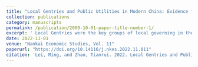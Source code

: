 ```yaml
---
title: "Local Gentries and Public Utilities in Modern China: Evidence from Shandong"
collection: publications
category: manuscripts
permalink: /publication/2009-10-01-paper-title-number-1/
excerpt: ' Local Gentries were the key groups of local governing in the imperial China，their contributions extended to the Republic period，after the abolishment of Civil Service Entrance Exam System(Keju). Using the unique data of Shandong province，we address that the gentries who had required the titles through Keju still had a positive effect on the publish goods providingin the Republic of China. Furthermore，the upper gentries’ influences were long-lasted compared to the lower gentries. Heterogeneous factors like clans’ support gave less incentives for gentries to exert，while the establishment of missionary schools gave the lower gentries opportunity to follow the modern public utilities. Such elites’ governance could replace the efforts of local governments to some extents. This essay shows that it is important to arise attentions to the elites’ class during the local governing.'
date: 2022-11-01
venue: "Nankai Economic Studies, Vol. 11"
paperurl: "https://doi.org/10.14116/j.nkes.2022.11.011"
citation: 'Lei, Ming, and Zhao, Tianrui. 2022. Local Gentries and Public Utilities in Modern China: Evidence from Shandong [Keju Shishen yu Jindai Shehui Jianshe — Jiyu Shandong de Yanjiu]. Nankai Economic Studies [Nankai Jingji Yanjiu], Vol. 11, 189–208.'
---
```


